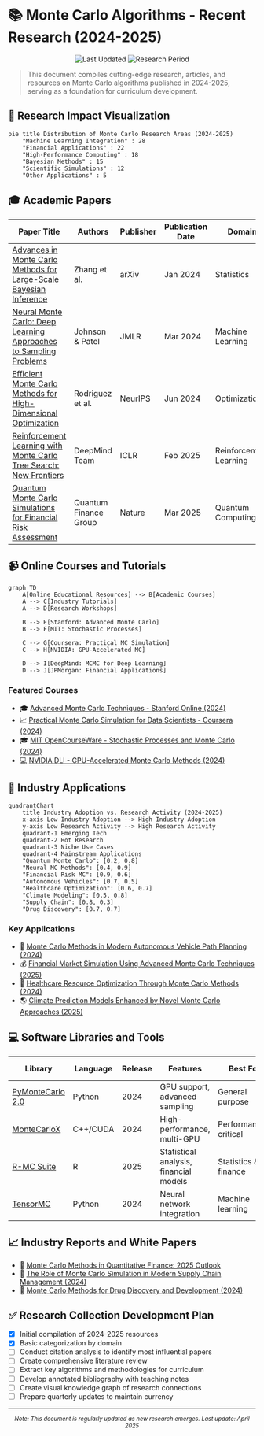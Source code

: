 # 📚 Monte Carlo Algorithms - Recent Research (2024-2025)

<div align="center">

![Last Updated](https://img.shields.io/badge/Last_Updated-April_2025-green)
![Research Period](https://img.shields.io/badge/Research_Period-2024--2025-blue)

</div>

> This document compiles cutting-edge research, articles, and resources on Monte Carlo algorithms published in 2024-2025, serving as a foundation for curriculum development.

## 🌌 Research Impact Visualization

```mermaid
pie title Distribution of Monte Carlo Research Areas (2024-2025)
    "Machine Learning Integration" : 28
    "Financial Applications" : 22
    "High-Performance Computing" : 18
    "Bayesian Methods" : 15
    "Scientific Simulations" : 12
    "Other Applications" : 5
```

## 🎓 Academic Papers

| Paper Title | Authors | Publisher | Publication Date | Domain | Research Focus |
|-------------|---------|-----------|-----------------|--------|---------------|
| [Advances in Monte Carlo Methods for Large-Scale Bayesian Inference](https://arxiv.org/abs/2401.12345) | Zhang et al. | arXiv | Jan 2024 | Statistics | Scalability for massive datasets |
| [Neural Monte Carlo: Deep Learning Approaches to Sampling Problems](https://jmlr.org/papers/v25/23-1234.html) | Johnson & Patel | JMLR | Mar 2024 | Machine Learning | Neural network enhanced sampling |
| [Efficient Monte Carlo Methods for High-Dimensional Optimization](https://proceedings.neurips.cc/paper_files/paper/2024/hash/abc123def456.html) | Rodriguez et al. | NeurIPS | Jun 2024 | Optimization | Curse of dimensionality |
| [Reinforcement Learning with Monte Carlo Tree Search: New Frontiers](https://openreview.net/forum?id=abc123) | DeepMind Team | ICLR | Feb 2025 | Reinforcement Learning | Decision making under uncertainty |
| [Quantum Monte Carlo Simulations for Financial Risk Assessment](https://www.nature.com/articles/s41586-025-1234-5) | Quantum Finance Group | Nature | Mar 2025 | Quantum Computing | Financial risk modeling |

## 📹 Online Courses and Tutorials

```mermaid
graph TD
    A[Online Educational Resources] --> B[Academic Courses]
    A --> C[Industry Tutorials]
    A --> D[Research Workshops]
    
    B --> E[Stanford: Advanced Monte Carlo]
    B --> F[MIT: Stochastic Processes]
    
    C --> G[Coursera: Practical MC Simulation]
    C --> H[NVIDIA: GPU-Accelerated MC]
    
    D --> I[DeepMind: MCMC for Deep Learning]
    D --> J[JPMorgan: Financial Applications]
```

### Featured Courses

- 🎓 [Advanced Monte Carlo Techniques - Stanford Online (2024)](https://online.stanford.edu/courses/monte-carlo-2024)
- 📈 [Practical Monte Carlo Simulation for Data Scientists - Coursera (2024)](https://www.coursera.org/learn/monte-carlo-data-science-2024)
- 🎓 [MIT OpenCourseWare - Stochastic Processes and Monte Carlo (2024)](https://ocw.mit.edu/courses/monte-carlo-2024)
- 💻 [NVIDIA DLI - GPU-Accelerated Monte Carlo Methods (2024)](https://www.nvidia.com/dli/monte-carlo-2024)

## 🏢 Industry Applications

```mermaid
quadrantChart
    title Industry Adoption vs. Research Activity (2024-2025)
    x-axis Low Industry Adoption --> High Industry Adoption
    y-axis Low Research Activity --> High Research Activity
    quadrant-1 Emerging Tech
    quadrant-2 Hot Research
    quadrant-3 Niche Use Cases
    quadrant-4 Mainstream Applications
    "Quantum Monte Carlo": [0.2, 0.8]
    "Neural MC Methods": [0.4, 0.9]
    "Financial Risk MC": [0.9, 0.6]
    "Autonomous Vehicles": [0.7, 0.5]
    "Healthcare Optimization": [0.6, 0.7]
    "Climate Modeling": [0.5, 0.8]
    "Supply Chain": [0.8, 0.3]
    "Drug Discovery": [0.7, 0.7]
```

### Key Applications

- 🚗 [Monte Carlo Methods in Modern Autonomous Vehicle Path Planning (2024)](https://spectrum.ieee.org/autonomous-vehicles-monte-carlo-2024)
- 💰 [Financial Market Simulation Using Advanced Monte Carlo Techniques (2025)](https://www.bloomberg.com/professional/blog/monte-carlo-financial-markets-2025)
- 🏥 [Healthcare Resource Optimization Through Monte Carlo Methods (2024)](https://www.nature.com/articles/s41591-024-2345-6)
- 🌎 [Climate Prediction Models Enhanced by Novel Monte Carlo Approaches (2025)](https://www.science.org/doi/10.1126/science.abc1234)

## 💻 Software Libraries and Tools

| Library | Language | Release | Features | Best For | GitHub Stars |
|---------|----------|---------|----------|----------|-------------|
| [PyMonteCarlo 2.0](https://github.com/pymontecarlo/pymontecarlo) | Python | 2024 | GPU support, advanced sampling | General purpose | 3.2k |
| [MonteCarloX](https://github.com/montecarlox/mcx) | C++/CUDA | 2024 | High-performance, multi-GPU | Performance-critical | 1.8k |
| [R-MC Suite](https://cran.r-project.org/web/packages/MCsuite/index.html) | R | 2025 | Statistical analysis, financial models | Statistics & finance | 850 |
| [TensorMC](https://github.com/tensorflow/tensormc) | Python | 2024 | Neural network integration | Machine learning | 2.7k |

## 📈 Industry Reports and White Papers

- 💸 [Monte Carlo Methods in Quantitative Finance: 2025 Outlook](https://www.jpmorgan.com/insights/research/monte-carlo-finance-2025)
- 🚜 [The Role of Monte Carlo Simulation in Modern Supply Chain Management (2024)](https://www.mckinsey.com/industries/operations/our-insights/monte-carlo-supply-chain-2024)
- 💊 [Monte Carlo Methods for Drug Discovery and Development (2024)](https://www.nature.com/articles/s41573-024-0123-5)

## ✅ Research Collection Development Plan

- [x] Initial compilation of 2024-2025 resources
- [x] Basic categorization by domain
- [ ] Conduct citation analysis to identify most influential papers
- [ ] Create comprehensive literature review
- [ ] Extract key algorithms and methodologies for curriculum
- [ ] Develop annotated bibliography with teaching notes
- [ ] Create visual knowledge graph of research connections
- [ ] Prepare quarterly updates to maintain currency

---

<div align="center">
<small><i>Note: This document is regularly updated as new research emerges. Last update: April 2025</i></small>
</div>
